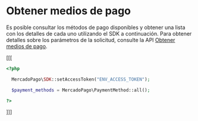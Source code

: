 # Obtener medios de pago

Es posible consultar los métodos de pago disponibles y obtener una lista con los detalles de cada uno utilizando el SDK a continuación. Para obtener detalles sobre los parámetros de la solicitud, consulte la API [Obtener medios de pago](https://www.mercadopago[FAKER][URL][DOMAIN]/developers/es/reference/payment_methods/_payment_methods/get).

[[[
```php
<?php

  MercadoPago\SDK::setAccessToken("ENV_ACCESS_TOKEN");

  $payment_methods = MercadoPago\PaymentMethod::all();

?>
```
]]]